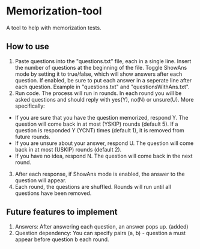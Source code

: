 # Memorization-tool
A tool to help with memorization tests.

## How to use
1. Paste questions into the "questions.txt" file, each in a single line. Insert the number of questions at the beginning of the file. Toggle ShowAns mode by setting it to true/false, which will show answers after each question. If enabled, be sure to put each answer in a seperate line after each question. Example in "questions.txt" and "questionsWithAns.txt".
2. Run code. The process will run in rounds. In each round you will be asked questions and should reply with yes(Y), no(N) or unsure(U). More specifically:
- If you are sure that you have the question memorized, respond Y. The question will come back in at most (YSKIP) rounds (default 5). If a question is responded Y (YCNT) times (default 1), it is removed from future rounds.
- If you are unsure about your answer, respond U. The question will come back in at most (USKIP) rounds (default 2).
- If you have no idea, respond N. The question will come back in the next round.
3. After each response, if ShowAns mode is enabled, the answer to the question will appear.
4. Each round, the questions are shuffled. Rounds will run until all questions have been removed.

## Future features to implement
1. Answers: After answering each question, an answer pops up. (added)
2. Question dependency: You can specify pairs (a, b) - question a must appear before question b each round.
